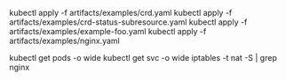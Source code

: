 kubectl apply -f artifacts/examples/crd.yaml
kubectl apply -f artifacts/examples/crd-status-subresource.yaml
kubectl apply -f artifacts/examples/example-foo.yaml
kubectl apply -f artifacts/examples/nginx.yaml


kubectl get pods -o wide
kubectl get svc -o wide
iptables -t nat -S | grep nginx
